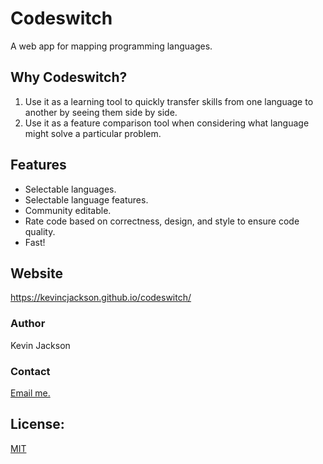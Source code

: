 # Codeswitch

A web app for mapping programming languages.

## Why Codeswitch?
1. Use it as a learning tool to quickly transfer skills from one language to another by seeing them side by side.
2. Use it as a feature comparison tool when considering what language might solve a particular problem.

## Features
* Selectable languages.
* Selectable language features.
* Community editable.
* Rate code based on correctness, design, and style to ensure code quality.
* Fast!

## Website
https://kevincjackson.github.io/codeswitch/

### Author
Kevin Jackson

### Contact
[Email me.](mailto:kj31428@gmail.com)

## License:
[MIT](https://opensource.org/licenses/MIT)
